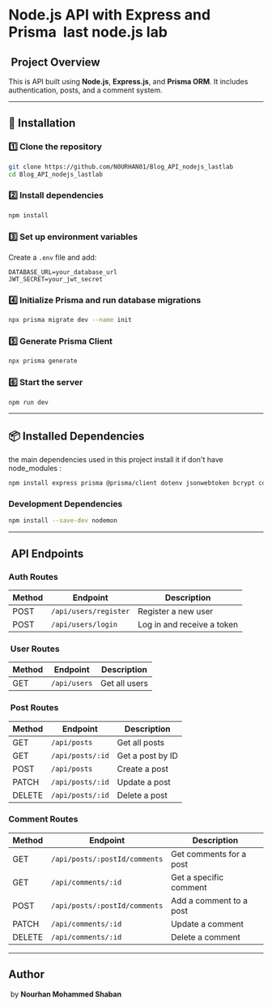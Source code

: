 # Node.js API with Express and Prisma  last node.js lab

##  Project Overview

This is API built using **Node.js**, **Express.js**, and **Prisma ORM**. It includes authentication, posts, and a comment system.

---

## 🔧 Installation

### 1️⃣ Clone the repository

```sh
git clone https://github.com/N0URHAN01/Blog_API_nodejs_lastlab
cd Blog_API_nodejs_lastlab
```

### 2️⃣ Install dependencies

```sh
npm install
```

### 3️⃣ Set up environment variables

Create a `.env` file and add:

```
DATABASE_URL=your_database_url
JWT_SECRET=your_jwt_secret
```

### 4️⃣ Initialize Prisma and run database migrations

```sh
npx prisma migrate dev --name init
```

### 5️⃣ Generate Prisma Client

```sh
npx prisma generate
```

### 6️⃣ Start the server

```sh
npm run dev  
```

---

## 📦 Installed Dependencies

the main dependencies used in this project install it if don't have node_modules :

```sh
npm install express prisma @prisma/client dotenv jsonwebtoken bcrypt cors multer
```

### Development Dependencies

```sh
npm install --save-dev nodemon
```

---

##  API Endpoints

### Auth Routes

| Method | Endpoint              | Description                |
| ------ | --------------------- | -------------------------- |
| POST   | `/api/users/register` | Register a new user        |
| POST   | `/api/users/login`    | Log in and receive a token |

###  User Routes

| Method | Endpoint     | Description   |
| ------ | ------------ | ------------- |
| GET    | `/api/users` | Get all users |

###  Post Routes

| Method | Endpoint         | Description      |
| ------ | ---------------- | ---------------- |
| GET    | `/api/posts`     | Get all posts    |
| GET    | `/api/posts/:id` | Get a post by ID |
| POST   | `/api/posts`     | Create a post    |
| PATCH  | `/api/posts/:id` | Update a post    |
| DELETE | `/api/posts/:id` | Delete a post    |

### Comment Routes

| Method | Endpoint                      | Description             |
| ------ | ----------------------------- | ----------------------- |
| GET    | `/api/posts/:postId/comments` | Get comments for a post |
| GET    | `/api/comments/:id`           | Get a specific comment  |
| POST   | `/api/posts/:postId/comments` | Add a comment to a post |
| PATCH  | `/api/comments/:id`           | Update a comment        |
| DELETE | `/api/comments/:id`           | Delete a comment        |

---

## Author

 by **Nourhan Mohammed Shaban** 

